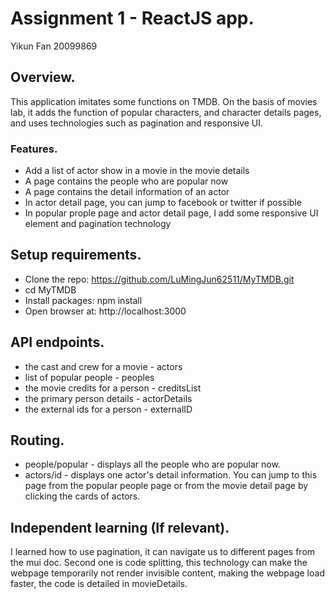 # Assignment 1 - ReactJS app.

Yikun Fan
20099869

## Overview.

This application imitates some functions on TMDB. On the basis of movies lab, it adds the function of popular characters, and character details pages, and uses technologies such as pagination and responsive UI.


### Features.

+ Add a list of actor show in a movie in the movie details
+ A page contains the people who are popular now
+ A page contains the detail information of an actor
+ In actor detail page, you can jump to facebook or twitter if possible
+ In popular prople page and actor detail page, I add some responsive UI element and 
pagination technology


## Setup requirements.

+ Clone the repo: https://github.com/LuMingJun62511/MyTMDB.git
+ cd MyTMDB
+ Install packages: npm install 
+ Open browser at: http://localhost:3000


## API endpoints.

+ the cast and crew for a movie - actors
+ list of popular people - peoples
+ the movie credits for a person - creditsList
+ the primary person details - actorDetails
+ the external ids for a person - externalID


## Routing.

+ people/popular - displays all the people who are popular now.
+ actors/id - displays one actor's detail information. You can jump to this page from the popular people page or from the movie detail page by clicking the cards of actors.


## Independent learning (If relevant).
I learned how to use pagination, it can navigate us to different pages from  the mui doc. 
Second one is code splitting, this technology can make the webpage temporarily not render invisible content, making the webpage load faster, the code is detailed in movieDetails.


